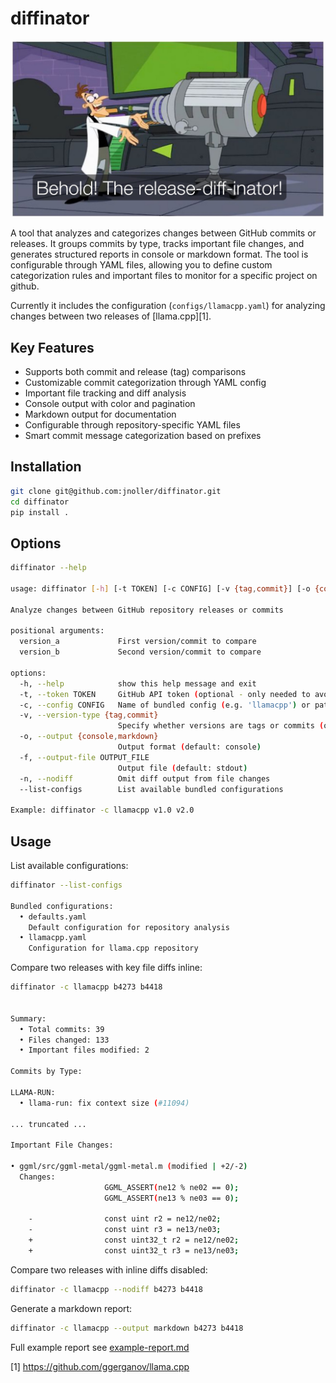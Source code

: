 # diffinator

<p align="center">
  <img src="docs/diffinator.jpg" width="500" alt="diffinator">
</p>

A tool that analyzes and categorizes changes between GitHub commits or releases. It groups commits by type, tracks important file changes, and generates structured reports in console or markdown format. The tool is configurable through YAML files, allowing you to define custom categorization rules and important files to monitor for a specific project on github.

Currently it includes the configuration (`configs/llamacpp.yaml`) for analyzing changes between two releases of [llama.cpp][1].

## Key Features

- Supports both commit and release (tag) comparisons
- Customizable commit categorization through YAML config
- Important file tracking and diff analysis
- Console output with color and pagination
- Markdown output for documentation
- Configurable through repository-specific YAML files
- Smart commit message categorization based on prefixes

## Installation

```bash
git clone git@github.com:jnoller/diffinator.git
cd diffinator
pip install .
```

## Options

```bash
diffinator --help

usage: diffinator [-h] [-t TOKEN] [-c CONFIG] [-v {tag,commit}] [-o {console,markdown}] [-f OUTPUT_FILE] [-n] [--list-configs] [version_a] [version_b]

Analyze changes between GitHub repository releases or commits

positional arguments:
  version_a             First version/commit to compare
  version_b             Second version/commit to compare

options:
  -h, --help            show this help message and exit
  -t, --token TOKEN     GitHub API token (optional - only needed to avoid rate limits)
  -c, --config CONFIG   Name of bundled config (e.g. 'llamacpp') or path to custom YAML config file
  -v, --version-type {tag,commit}
                        Specify whether versions are tags or commits (overrides config file)
  -o, --output {console,markdown}
                        Output format (default: console)
  -f, --output-file OUTPUT_FILE
                        Output file (default: stdout)
  -n, --nodiff          Omit diff output from file changes
  --list-configs        List available bundled configurations

Example: diffinator -c llamacpp v1.0 v2.0
```

## Usage

List available configurations:

```bash
diffinator --list-configs

Bundled configurations:
  • defaults.yaml
    Default configuration for repository analysis
  • llamacpp.yaml
    Configuration for llama.cpp repository
```

Compare two releases with key file diffs inline:

```bash
diffinator -c llamacpp b4273 b4418


Summary:
  • Total commits: 39
  • Files changed: 133
  • Important files modified: 2

Commits by Type:

LLAMA-RUN:
  • llama-run: fix context size (#11094)

... truncated ...

Important File Changes:

• ggml/src/ggml-metal/ggml-metal.m (modified | +2/-2)
  Changes:
                     GGML_ASSERT(ne12 % ne02 == 0);
                     GGML_ASSERT(ne13 % ne03 == 0);

    -                const uint r2 = ne12/ne02;
    -                const uint r3 = ne13/ne03;
    +                const uint32_t r2 = ne12/ne02;
    +                const uint32_t r3 = ne13/ne03;
```

Compare two releases with inline diffs disabled:

```bash
diffinator -c llamacpp --nodiff b4273 b4418
```

Generate a markdown report:

```bash
diffinator -c llamacpp --output markdown b4273 b4418
```

Full example report see [example-report.md](docs/example-report.md)


[1] https://github.com/ggerganov/llama.cpp
